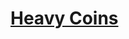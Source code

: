 # [Heavy Coins](https://codeforces.com/gym/100712/attachments/download/3454/acm-amman-collegiate-programming-contest-en.pdf)
